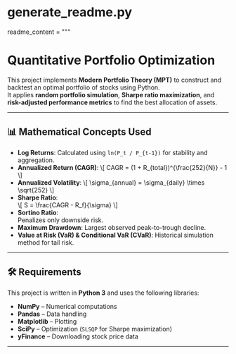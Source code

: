 # generate_readme.py

readme_content = """
# Quantitative Portfolio Optimization

This project implements **Modern Portfolio Theory (MPT)** to construct and backtest an optimal portfolio of stocks using Python.  
It applies **random portfolio simulation**, **Sharpe ratio maximization**, and **risk-adjusted performance metrics** to find the best allocation of assets.

---

## 📊 Mathematical Concepts Used
- **Log Returns**: Calculated using `ln(P_t / P_{t-1})` for stability and aggregation.
- **Annualized Return (CAGR)**: 
  \\[
  CAGR = (1 + R_{total})^{\\frac{252}{N}} - 1
  \\]
- **Annualized Volatility**: 
  \\[
  \\sigma_{annual} = \\sigma_{daily} \\times \\sqrt{252}
  \\]
- **Sharpe Ratio**:  
  \\[
  S = \\frac{CAGR - R_f}{\\sigma}
  \\]
- **Sortino Ratio**:  
  Penalizes only downside risk.  
- **Maximum Drawdown**: Largest observed peak-to-trough decline.  
- **Value at Risk (VaR) & Conditional VaR (CVaR)**: Historical simulation method for tail risk.

---

## 🛠️ Requirements
This project is written in **Python 3** and uses the following libraries:

- **NumPy** – Numerical computations
- **Pandas** – Data handling
- **Matplotlib** – Plotting
- **SciPy** – Optimization (`SLSQP` for Sharpe maximization)
- **yFinance** – Downloading stock price data

---

